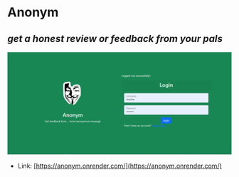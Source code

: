 # Anonym
## _get a honest review or feedback from your pals_

[![N|Solid](assets/anonym.PNG)](https://anonym.onrender.com/)
- Link: [https://anonym.onrender.com/](https://anonym.onrender.com/)
